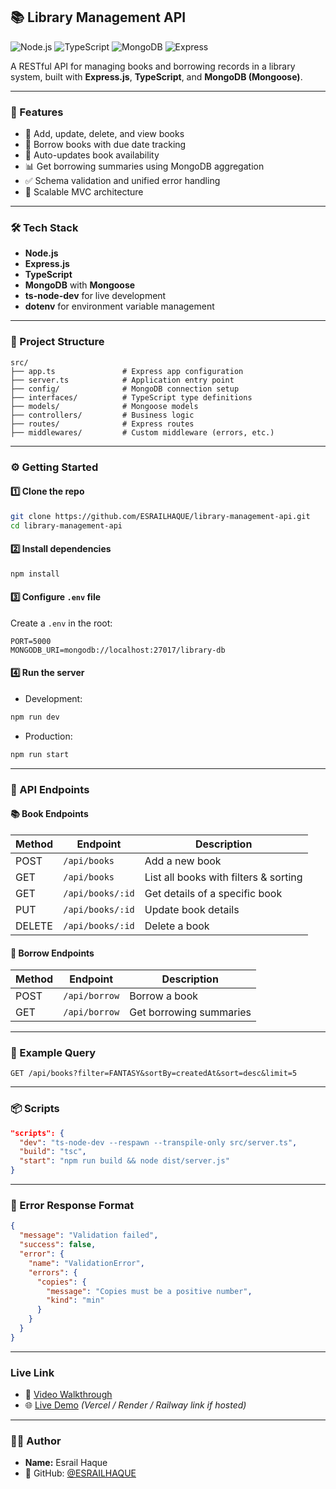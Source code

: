 
## 📚 Library Management API

![Node.js](https://img.shields.io/badge/Node.js-339933?style=for-the-badge\&logo=nodedotjs\&logoColor=white)
![TypeScript](https://img.shields.io/badge/TypeScript-007ACC?style=for-the-badge\&logo=typescript\&logoColor=white)
![MongoDB](https://img.shields.io/badge/MongoDB-47A248?style=for-the-badge\&logo=mongodb\&logoColor=white)
![Express](https://img.shields.io/badge/Express.js-000000?style=for-the-badge\&logo=express\&logoColor=white)

A RESTful API for managing books and borrowing records in a library system, built with **Express.js**, **TypeScript**, and **MongoDB (Mongoose)**.

---

### 🚀 Features

* 📘 Add, update, delete, and view books
* 🧾 Borrow books with due date tracking
* 🔄 Auto-updates book availability
* 📊 Get borrowing summaries using MongoDB aggregation
* ✅ Schema validation and unified error handling
* 📁 Scalable MVC architecture

---

### 🛠️ Tech Stack

* **Node.js**
* **Express.js**
* **TypeScript**
* **MongoDB** with **Mongoose**
* **ts-node-dev** for live development
* **dotenv** for environment variable management

---

### 📁 Project Structure

```
src/
├── app.ts               # Express app configuration
├── server.ts            # Application entry point
├── config/              # MongoDB connection setup
├── interfaces/          # TypeScript type definitions
├── models/              # Mongoose models
├── controllers/         # Business logic
├── routes/              # Express routes
├── middlewares/         # Custom middleware (errors, etc.)
```

---

### ⚙️ Getting Started

#### 1️⃣ Clone the repo

```bash
git clone https://github.com/ESRAILHAQUE/library-management-api.git
cd library-management-api
```

#### 2️⃣ Install dependencies

```bash
npm install
```

#### 3️⃣ Configure `.env` file

Create a `.env` in the root:

```env
PORT=5000
MONGODB_URI=mongodb://localhost:27017/library-db
```

#### 4️⃣ Run the server

* Development:

```bash
npm run dev
```

* Production:

```bash
npm run start
```

---

### 📘 API Endpoints

#### 📚 Book Endpoints

| Method | Endpoint         | Description                           |
| ------ | ---------------- | ------------------------------------- |
| POST   | `/api/books`     | Add a new book                        |
| GET    | `/api/books`     | List all books with filters & sorting |
| GET    | `/api/books/:id` | Get details of a specific book        |
| PUT    | `/api/books/:id` | Update book details                   |
| DELETE | `/api/books/:id` | Delete a book                         |

#### 📖 Borrow Endpoints

| Method | Endpoint      | Description             |
| ------ | ------------- | ----------------------- |
| POST   | `/api/borrow` | Borrow a book           |
| GET    | `/api/borrow` | Get borrowing summaries |

---

### 🔎 Example Query

```http
GET /api/books?filter=FANTASY&sortBy=createdAt&sort=desc&limit=5
```

---

### 📦 Scripts

```json
"scripts": {
  "dev": "ts-node-dev --respawn --transpile-only src/server.ts",
  "build": "tsc",
  "start": "npm run build && node dist/server.js"
}
```

---

### 🔐 Error Response Format

```json
{
  "message": "Validation failed",
  "success": false,
  "error": {
    "name": "ValidationError",
    "errors": {
      "copies": {
        "message": "Copies must be a positive number",
        "kind": "min"
      }
    }
  }
}
```

---

### Live Link

* 🎥 [Video Walkthrough](#)
* 🌐 [Live Demo](#) *(Vercel / Render / Railway link if hosted)*

---

### 👨‍💻 Author

* **Name:** Esrail Haque
* 🔗 GitHub: [@ESRAILHAQUE](https://github.com/ESRAILHAQUE)



